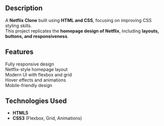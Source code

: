 

##  Description
A **Netflix Clone** built using **HTML and CSS**, focusing on improving CSS styling skills.  
This project replicates the **homepage design of Netflix**, including **layouts, buttons, and responsiveness**.  

##  Features
 Fully responsive design  
 Netflix-style homepage layout  
 Modern UI with flexbox and grid  
 Hover effects and animations  
 Mobile-friendly design  

##  Technologies Used
- **HTML5**  
- **CSS3** (Flexbox, Grid, Animations)  


 
 
